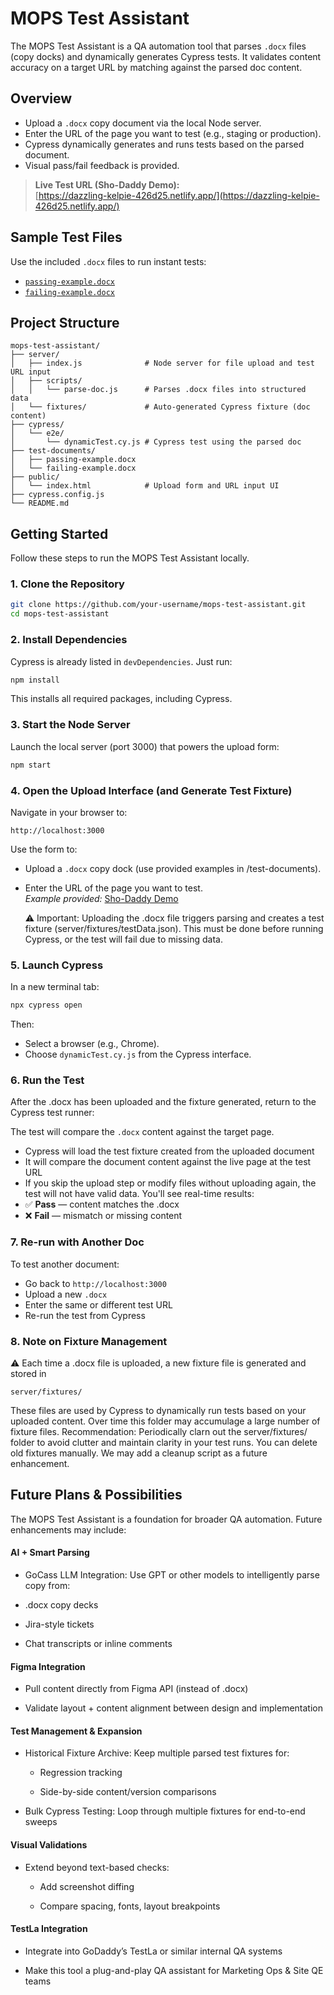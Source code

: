 # MOPS Test Assistant

The MOPS Test Assistant is a QA automation tool that parses `.docx` files (copy docks) and dynamically generates Cypress tests. It validates content accuracy on a target URL by matching against the parsed doc content.

## Overview

- Upload a `.docx` copy document via the local Node server.
- Enter the URL of the page you want to test (e.g., staging or production).
- Cypress dynamically generates and runs tests based on the parsed document.
- Visual pass/fail feedback is provided.

> **Live Test URL (Sho-Daddy Demo):**  
> [https://dazzling-kelpie-426d25.netlify.app/](https://dazzling-kelpie-426d25.netlify.app/)

## Sample Test Files

Use the included `.docx` files to run instant tests:

- [`passing-example.docx`](./test-documents/passing-example.docx)
- [`failing-example.docx`](./test-documents/failing-example.docx)

## Project Structure

```text
mops-test-assistant/
├── server/
│   ├── index.js              # Node server for file upload and test URL input
│   ├── scripts/
│   │   └── parse-doc.js      # Parses .docx files into structured data
│   └── fixtures/             # Auto-generated Cypress fixture (doc content)
├── cypress/
│   └── e2e/
│       └── dynamicTest.cy.js # Cypress test using the parsed doc
├── test-documents/
│   ├── passing-example.docx
│   └── failing-example.docx
├── public/
│   └── index.html            # Upload form and URL input UI
├── cypress.config.js
└── README.md
```

## Getting Started

Follow these steps to run the MOPS Test Assistant locally.

### 1. Clone the Repository

```bash
git clone https://github.com/your-username/mops-test-assistant.git
cd mops-test-assistant
```

### 2. Install Dependencies

Cypress is already listed in `devDependencies`. Just run:

```bash
npm install
```

This installs all required packages, including Cypress.

### 3. Start the Node Server

Launch the local server (port 3000) that powers the upload form:

```bash
npm start
```

### 4. Open the Upload Interface (and Generate Test Fixture)

Navigate in your browser to:

```
http://localhost:3000
```

Use the form to:

- Upload a `.docx` copy dock (use provided examples in /test-documents).
- Enter the URL of the page you want to test.  
  _Example provided:_ [Sho-Daddy Demo](https://dazzling-kelpie-426d25.netlify.app/)

  ⚠️ Important: Uploading the .docx file triggers parsing and creates a test fixture (server/fixtures/testData.json). This must be done before running Cypress, or the test will fail due to missing data.

### 5. Launch Cypress

In a new terminal tab:

```bash
npx cypress open
```

Then:

- Select a browser (e.g., Chrome).
- Choose `dynamicTest.cy.js` from the Cypress interface.

### 6. Run the Test

After the .docx has been uploaded and the fixture generated, return to the Cypress test runner:

The test will compare the `.docx` content against the target page.

- Cypress will load the test fixture created from the uploaded document
- It will compare the document content against the live page at the test URL
- If you skip the upload step or modify files without uploading again, the test will not have valid data.
  You'll see real-time results:
- ✅ **Pass** — content matches the .docx
- ❌ **Fail** — mismatch or missing content

### 7. Re-run with Another Doc

To test another document:

- Go back to `http://localhost:3000`
- Upload a new `.docx`
- Enter the same or different test URL
- Re-run the test from Cypress

### 8. Note on Fixture Management

⚠️ Each time a .docx file is uploaded, a new fixture file is generated and stored in

```text
server/fixtures/
```

These files are used by Cypress to dynamically run tests based on your uploaded content. Over time this folder may accumulage a large number of fixture files.
Recommendation:
Periodically clarn out the server/fixtures/ folder to avoid clutter and maintain clarity in your test runs. You can delete old fixtures manually. We may add a cleanup script as a future enhancement.

## Future Plans & Possibilities

The MOPS Test Assistant is a foundation for broader QA automation. Future enhancements may include:

#### AI + Smart Parsing

- GoCass LLM Integration: Use GPT or other models to intelligently parse copy from:

- .docx copy decks

- Jira-style tickets

- Chat transcripts or inline comments

#### Figma Integration

- Pull content directly from Figma API (instead of .docx)

- Validate layout + content alignment between design and implementation

#### Test Management & Expansion

- Historical Fixture Archive: Keep multiple parsed test fixtures for:

  - Regression tracking

  - Side-by-side content/version comparisons

- Bulk Cypress Testing: Loop through multiple fixtures for end-to-end sweeps

#### Visual Validations

- Extend beyond text-based checks:

  - Add screenshot diffing

  - Compare spacing, fonts, layout breakpoints

#### TestLa Integration

- Integrate into GoDaddy’s TestLa or similar internal QA systems

- Make this tool a plug-and-play QA assistant for Marketing Ops & Site QE teams
